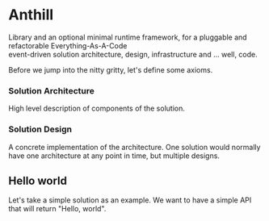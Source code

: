 # Anthill

Library and an optional minimal runtime framework, for 
a pluggable and refactorable Everything-As-A-Code  
event-driven solution architecture, design, infrastructure 
and ... well, code.

Before we jump into the nitty gritty, let's define some axioms.

### Solution Architecture
High level description of components of the solution.

### Solution Design
A concrete implementation of the architecture. One solution would
normally have one architecture at any point in time, but multiple 
designs.

## Hello world

Let's take a simple solution as an example. We want to have
a simple API that will return "Hello, world".
